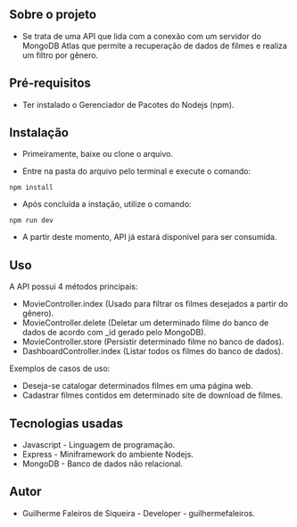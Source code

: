 ## Sobre o projeto
- Se trata de uma API que lida com a conexão com um servidor do MongoDB Atlas que permite a recuperação de dados de filmes e realiza um filtro por gênero.

## Pré-requisitos

- Ter instalado o Gerenciador de Pacotes do Nodejs (npm).

## Instalação
- Primeiramente, baixe ou clone o arquivo.

- Entre na pasta do arquivo pelo terminal e execute o comando:

```
npm install
```

- Após concluída a instação, utilize o comando:

```
npm run dev
```

- A partir deste momento, API já estará disponível para ser consumida.

## Uso

A API possui 4 métodos principais:

- MovieController.index (Usado para filtrar os filmes desejados a partir do gênero).
- MovieController.delete (Deletar um determinado filme do banco de dados de acordo com _id gerado pelo MongoDB).
- MovieController.store (Persistir determinado filme no banco de dados).
- DashboardController.index (Listar todos os filmes do banco de dados).

Exemplos de casos de uso:
- Deseja-se catalogar determinados filmes em uma página web.
- Cadastrar filmes contidos em determinado site de download de filmes.

## Tecnologias usadas

- Javascript - Linguagem de programação.
- Express - Miniframework do ambiente Nodejs.
- MongoDB - Banco de dados não relacional.

## Autor

- Guilherme Faleiros de Siqueira - Developer - guilhermefaleiros.



